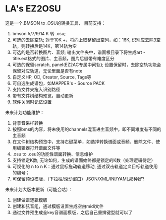 # LA's EZ2OSU
这是一个.BMSON to .OSU的转换工具，
目前支持：
  1. bmson 5/7/9/14 K 转 .osu;
  2. 可选的去除空轨; 
     对于10K +，将向上取整留出空列，如：16K, 识别应去除3空轨，则转换后是14K，第14轨为空
  3. 可选的是否转换图片、音频;
     输出文件夹中，谱面根目录下将生成art - title.ext格式的图片、主音频，图片后缀带有难度区分
  4. 可选的保留scratch, panel(EZ2AC专属中间轨);
     设置保留时，去除空轨功能会保留对应轨道，无论里面是否有note
  5. 自定义HP, OD, Creator, Source, Tags等
  6. 可自选生成谱包，如MAPPER's - Source PACK
  7. 支持文件夹拖入识别路径
  8. 带有文件树结构预览，自动更新
  9. 软件关闭时记忆设置
      
未来计划功能维护：
  1. 背景音采样转换
  2. 按照bms的内容，将未使用的channels混音进主音频中，即不同难度有不同的主音频
  3. 在文件树结构预览中，支持右键菜单，如选择转换谱面或音频、删除文件、使用编辑器打开谱面文件等
  4. .osu to .osu的功能性谱面转换、信息维护
  5. 支持锁定K数; 无论如何，生成的谱面始终都是锁定的K数（处理逻辑待定）
  6. 可视化的 n to n K：通过鼠标拖动轨道移动, 通过双击轨道定义目标轨道使用的编号；
  7. 可保留预设模版，（下拉栏/滚动窗口）JSON/XML/INI/YAML那种好?

未来计划大版本更新（可能会咕）：
  1. 创建做谱逻辑模版
  2. 创建和弦音组，通过模版设置生成空白midi文件
  3. 通过文件预生成全key音谱面模版，之后自己重排键型就可以了
